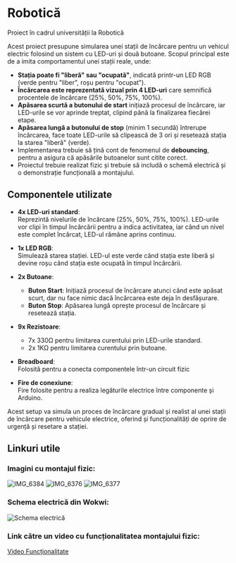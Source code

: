
# Robotică

Proiect în cadrul universității la Robotică

Acest proiect presupune simularea unei stații de încărcare pentru un vehicul electric folosind un sistem cu LED-uri și două butoane. Scopul principal este de a imita comportamentul unei stații reale, unde:

- **Stația poate fi "liberă" sau "ocupată"**, indicată printr-un LED RGB (verde pentru "liber", roșu pentru "ocupat").
- **Încărcarea este reprezentată vizual prin 4 LED-uri** care semnifică procentele de încărcare (25%, 50%, 75%, 100%).
- **Apăsarea scurtă a butonului de start** inițiază procesul de încărcare, iar LED-urile se vor aprinde treptat, clipind până la finalizarea fiecărei etape.
- **Apăsarea lungă a butonului de stop** (minim 1 secundă) întrerupe încărcarea, face toate LED-urile să clipească de 3 ori și resetează stația la starea "liberă" (verde).
- Implementarea trebuie să țină cont de fenomenul de **debouncing**, pentru a asigura că apăsările butoanelor sunt citite corect.
- Proiectul trebuie realizat fizic și trebuie să includă o schemă electrică și o demonstrație funcțională a montajului.

## Componentele utilizate

- **4x LED-uri standard**:  
  Reprezintă nivelurile de încărcare (25%, 50%, 75%, 100%). LED-urile vor clipi în timpul încărcării pentru a indica activitatea, iar când un nivel este complet încărcat, LED-ul rămâne aprins continuu.

- **1x LED RGB**:  
  Simulează starea stației. LED-ul este verde când stația este liberă și devine roșu când stația este ocupată în timpul încărcării.

- **2x Butoane**:  
  - **Buton Start**: Inițiază procesul de încărcare atunci când este apăsat scurt, dar nu face nimic dacă încărcarea este deja în desfășurare.  
  - **Buton Stop**: Apăsarea lungă oprește procesul de încărcare și resetează stația.

- **9x Rezistoare**:  
  - 7x 330Ω pentru limitarea curentului prin LED-urile standard.  
  - 2x 1KΩ pentru limitarea curentului prin butoane.

- **Breadboard**:  
  Folosită pentru a conecta componentele într-un circuit fizic

- **Fire de conexiune**:  
  Fire folosite pentru a realiza legăturile electrice între componente și Arduino.

Acest setup va simula un proces de încărcare gradual și realist al unei stații de încărcare pentru vehicule electrice, oferind și funcționalități de oprire de urgență și resetare a stației.

## Linkuri utile

### Imagini cu montajul fizic:
![IMG_6384](https://github.com/user-attachments/assets/49e594c1-fc00-47fd-a6dc-30beeb680367)
![IMG_6376](https://github.com/user-attachments/assets/b612f40a-f1b1-4d88-99b3-65e7161100df)
![IMG_6377](https://github.com/user-attachments/assets/1023fcd1-688b-4c90-9f13-253281378602)

### Schema electrică din Wokwi:
![Schema electrică](https://github.com/user-attachments/assets/5026d21a-316e-46bd-a482-eddafa90f058)

### Link către un video cu funcționalitatea montajului fizic:
[Video Funcționalitate](https://youtu.be/VQHp67Lzuac)
